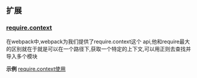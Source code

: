## 扩展

### [require.context](https://www.webpackjs.com/guides/dependency-management/#requirecontext)
在webpack中,webpack为我们提供了require.context这个 api,他和require最大的区别就在于就是可以在一个路径下,获取一个特定的上下文,可以用正则去查找并导入多个模块

**示例**
[require.context使用](https://juejin.cn/post/7036711224498716680)